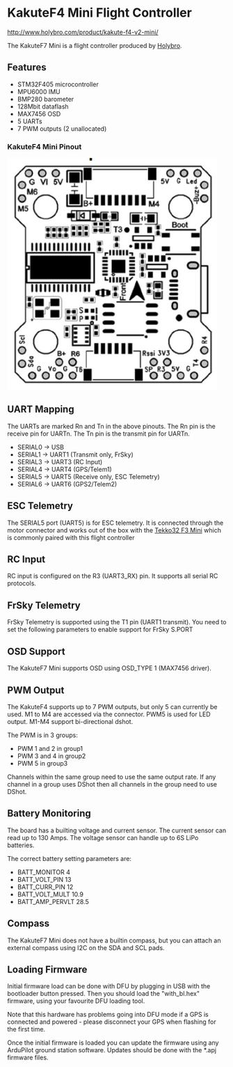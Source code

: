 # KakuteF4 Mini Flight Controller

http://www.holybro.com/product/kakute-f4-v2-mini/

The KakuteF7 Mini is a flight controller produced by [Holybro](http://www.holybro.com/product/kakute-f4-v2-mini/).

## Features

 - STM32F405 microcontroller
 - MPU6000 IMU
 - BMP280 barometer
 - 128Mbit dataflash
 - MAX7456 OSD
 - 5 UARTs
 - 7 PWM outputs (2 unallocated)

### KakuteF4 Mini Pinout

![KakuteF4 Mini Board](kakutef4mini.jpg "KakuteF4 Mini")

## UART Mapping

The UARTs are marked Rn and Tn in the above pinouts. The Rn pin is the
receive pin for UARTn. The Tn pin is the transmit pin for UARTn.

 - SERIAL0 -> USB
 - SERIAL1 -> UART1 (Transmit only, FrSky)
 - SERIAL3 -> UART3 (RC Input)
 - SERIAL4 -> UART4 (GPS/Telem1)
 - SERIAL5 -> UART5 (Receive only, ESC Telemetry)
 - SERIAL6 -> UART6 (GPS2/Telem2)

## ESC Telemetry

The SERIAL5 port (UART5) is for ESC telemetry. It is connected through the
motor connector and works out of the box with the [Tekko32 F3 Mini](https://shop.holybro.com/tekko32-f3-4in1-45a-mini-esc_p1132.html) which is commonly paired with this flight controller

## RC Input
 
RC input is configured on the R3 (UART3_RX) pin. It supports all serial RC protocols.
 
## FrSky Telemetry
 
FrSky Telemetry is supported using the T1 pin (UART1 transmit). You need to set the following parameters to enable support for FrSky S.PORT
  
## OSD Support

The KakuteF7 Mini supports OSD using OSD_TYPE 1 (MAX7456 driver).

## PWM Output

The KakuteF4 supports up to 7 PWM outputs, but only 5 can currently be used. M1 to M4 are accessed via the connector. PWM5 is used for LED output. M1-M4 support bi-directional dshot.

The PWM is in 3 groups:

 - PWM 1 and 2 in group1
 - PWM 3 and 4 in group2
 - PWM 5 in group3

Channels within the same group need to use the same output rate. If
any channel in a group uses DShot then all channels in the group need
to use DShot.

## Battery Monitoring

The board has a builting voltage and current sensor. The current
sensor can read up to 130 Amps. The voltage sensor can handle up to 6S
LiPo batteries.

The correct battery setting parameters are:

 - BATT_MONITOR 4
 - BATT_VOLT_PIN 13
 - BATT_CURR_PIN 12
 - BATT_VOLT_MULT 10.9
 - BATT_AMP_PERVLT 28.5

## Compass

The KakuteF7 Mini does not have a builtin compass, but you can attach an external compass using I2C on the SDA and SCL pads.

## Loading Firmware

Initial firmware load can be done with DFU by plugging in USB with the
bootloader button pressed. Then you should load the "with_bl.hex"
firmware, using your favourite DFU loading tool.

Note that this hardware has problems going into DFU mode if a GPS is connected and powered - please disconnect your GPS when flashing for the first time.

Once the initial firmware is loaded you can update the firmware using
any ArduPilot ground station software. Updates should be done with the
*.apj firmware files.

